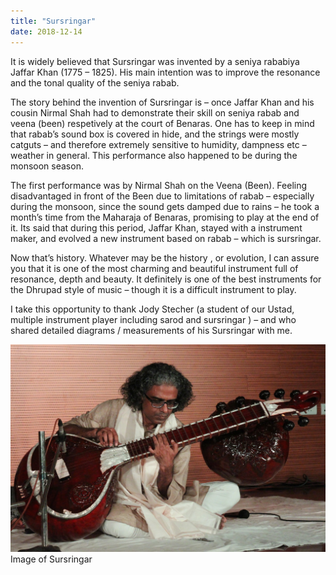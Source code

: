 ```yaml
---
title: "Sursringar"
date: 2018-12-14
---
```

It is widely believed that Sursringar was invented by a seniya rababiya Jaffar Khan (1775 – 1825). His main intention was to improve the resonance and the tonal quality of the seniya rabab.

The story behind the invention of Sursringar is – once Jaffar Khan and his cousin Nirmal Shah had to demonstrate their skill on seniya rabab and veena (been) respetively at the court of Benaras. One has to keep in mind that rabab’s sound box is covered in hide, and the strings were mostly catguts – and therefore extremely sensitive to humidity, dampness etc – weather in general. This performance also happened to be during the monsoon season.

The first performance was by Nirmal Shah on the Veena (Been). Feeling disadvantaged in front of the Been due to limitations of rabab – especially during the monsoon, since the sound gets damped due to rains – he took a month’s time from the Maharaja of Benaras, promising to play at the end of it. Its said that during this period, Jaffar Khan, stayed with a instrument maker, and evolved a new instrument based on rabab – which is sursringar.

Now that’s history. Whatever may be the history , or evolution, I can assure you that it is one of the most charming and beautiful instrument full of resonance, depth and beauty. It definitely is one of the best instruments for the Dhrupad style of music – though it is a difficult instrument to play.

I take this opportunity to thank Jody Stecher (a student of our Ustad, multiple instrument player including sarod and sursringar ) – and who shared detailed diagrams / measurements of his Sursringar with me.

![Sursringar](./IMG_7198.JPG)
Image of Sursringar
